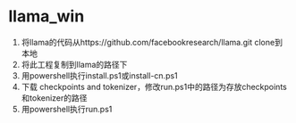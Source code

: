 # llama_win
1. 将llama的代码从https://github.com/facebookresearch/llama.git clone到本地
2. 将此工程复制到llama的路径下
3. 用powershell执行install.ps1或install-cn.ps1
4. 下载 checkpoints and tokenizer，修改run.ps1中的路径为存放checkpoints和tokenizer的路径
5. 用powershell执行run.ps1